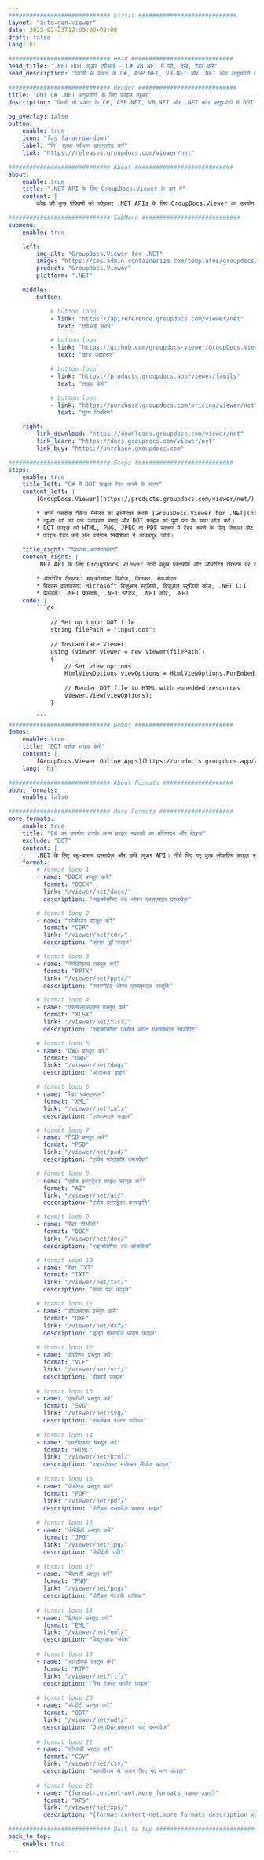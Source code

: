 ```yaml
---
############################# Static ############################
layout: "auto-gen-viewer"
date: 2022-02-23T12:00:00+02:00
draft: false
lang: hi

############################# Head #############################
head_title: ".NET DOT व्यूअर एपीआई - C# VB.NET में पढ़ें, देखें, रेंडर करें"
head_description: "किसी भी प्रकार के C#, ASP.NET, VB.NET और .NET कोर अनुप्रयोगों में DOT को पढ़ने, प्रस्तुत करने और प्रदर्शित करने के लिए .NET दस्तावेज़ व्यूअर API।"

############################# Header ############################
title: "DOT C# .NET अनुप्रयोगों के लिए फ़ाइल व्यूअर" 
description: "किसी भी प्रकार के C#, ASP.NET, VB.NET और .NET कोर अनुप्रयोगों में DOT फ़ाइल को पढ़ने, प्रस्तुत करने और प्रदर्शित करने के लिए .NET दस्तावेज़ व्यूअर API। एचटीएमएल 5, पीडीएफ में या कोड की कुछ पंक्तियों का उपयोग करके एक छवि के रूप में प्रस्तुत की गई फ़ाइलों को सही स्वरूपण और लेआउट के साथ देखें।" 

bg_overlay: false
button:
    enable: true
    icon: "fas fa-arrow-down"
    label: "नि: शुल्क परीक्षण डाउनलोड करें"
    link: "https://releases.groupdocs.com/viewer/net"

############################# About ############################
about:
    enable: true
    title: ".NET API के लिए GroupDocs.Viewer के बारे में" 
    content: |
        कोड की कुछ पंक्तियों को जोड़कर .NET APIs के लिए GroupDocs.Viewer का उपयोग करके अपने .NET अनुप्रयोगों में 190+ लोकप्रिय दस्तावेज़ स्वरूपों को देखना प्रारंभ करें। डेवलपर्स HTML5, छवि या पीडीएफ मोड में आसानी से पीडीएफ, वर्ड प्रोसेसिंग, एक्सेल स्प्रेडशीट, प्रेजेंटेशन, विसिओ, प्रोजेक्ट, आउटलुक और कई अन्य लोकप्रिय दस्तावेज़ प्रारूप प्रदर्शित कर सकते हैं। दस्तावेज़ रेंडरिंग तेज़ है, मूल स्रोत फ़ाइल के समान है, और इसके लिए अतिरिक्त सॉफ़्टवेयर या किसी अन्य बाहरी लाइब्रेरी को स्थापित करने की आवश्यकता नहीं है।

############################# SubMenu ############################
submenu:
    enable: true

    left:
        img_alt: "GroupDocs.Viewer for .NET"
        image: "https://cms.admin.containerize.com/templates/groupdocs/images/product-logos/90x90-noborder/groupdocs-viewer-net.png"
        product: "GroupDocs.Viewer"
        platform: ".NET"

    middle:
        button:

            # button loop
            - link: "https://apireference.groupdocs.com/viewer/net"
              text: "एपीआई संदर्भ"

            # button loop
            - link: "https://github.com/groupdocs-viewer/GroupDocs.Viewer-for-.NET"
              text: "कोड उदाहरण"

            # button loop
            - link: "https://products.groupdocs.app/viewer/family"
              text: "लाइव डेमो"

            # button loop
            - link: "https://purchase.groupdocs.com/pricing/viewer/net"
              text: "मूल्य निर्धारण"

    right:
        link_download: "https://downloads.groupdocs.com/viewer/net"
        link_learn: "https://docs.groupdocs.com/viewer/net"
        link_buy: "https://purchase.groupdocs.com"

############################# Steps ############################
steps:
    enable: true
    title_left: "C# में DOT फ़ाइल रेंडर करने के चरण" 
    content_left: |
        [GroupDocs.Viewer](https://products.groupdocs.com/viewer/net/) से आप कुछ चरणों में DOT को HTML, JPEG, PNG या PDF में रेंडर कर सकते हैं।

        * अपने पसंदीदा पैकेज मैनेजर का इस्तेमाल करके [GroupDocs.Viewer for .NET](https://www.nuget.org/packages/groupdocs.viewer) इंस्टॉल करें। 
        * व्यूअर वर्ग का एक उदाहरण बनाएं और DOT फ़ाइल को पूर्ण पथ के साथ लोड करें। 
        * DOT फ़ाइल को HTML, PNG, JPEG या PDF स्वरूप में रेंडर करने के लिए विकल्प सेट करें। 
        * फ़ाइल रेंडर करें और वर्तमान निर्देशिका में आउटपुट जांचें। 
        
    title_right: "सिस्टम आवश्यकताएं" 
    content_right: |
        .NET API के लिए GroupDocs.Viewer सभी प्रमुख प्लेटफॉर्म और ऑपरेटिंग सिस्टम पर समर्थित हैं। नीचे दिए गए कोड को निष्पादित करने से पहले, कृपया सुनिश्चित करें कि आपके सिस्टम पर निम्नलिखित पूर्वापेक्षाएँ स्थापित हैं।

        * ऑपरेटिंग सिस्टम: माइक्रोसॉफ्ट विंडोज, लिनक्स, मैकओएस 
        * विकास वातावरण: Microsoft विज़ुअल स्टूडियो, विज़ुअल स्टूडियो कोड, .NET CLI 
        * फ्रेमवर्क: .NET फ्रेमवर्क, .NET स्टैंडर्ड, .NET कोर, .NET 
    code: |
        ```cs
                        
            // Set up input DOT file
            string filePath = "input.dot";
        
            // Instantiate Viewer
            using (Viewer viewer = new Viewer(filePath))
            {
            	// Set view options 
            	HtmlViewOptions viewOptions = HtmlViewOptions.ForEmbeddedResources();
                    
            	// Render DOT file to HTML with embedded resources
            	viewer.View(viewOptions);
            }
             
        ```
############################# Demos ############################
demos:
    enable: true
    title: "DOT दर्शक लाइव डेमो"
    content: |
        [GroupDocs.Viewer Online Apps](https://products.groupdocs.app/viewer/dot) वेबसाइट पर जाकर अभी DOT फ़ाइल देखें।
    lang: "hi"

############################# About Formats ####################
about_formats:
    enable: false

############################# More Formats #####################
more_formats:
    enable: true
    title: "C# का उपयोग करके अन्य फ़ाइल स्वरूपों का प्रतिपादन और देखना"
    exclude: "DOT"
    content: |
        .NET के लिए बहु-प्रारूप दस्तावेज़ और छवि व्यूअर API। नीचे दिए गए कुछ लोकप्रिय फ़ाइल स्वरूपों को बिना किसी बाहरी दर्शकों के देखें।
    format: 
        # format loop 1
        - name: "DOCX प्रस्तुत करें"
          format: "DOCX"
          link: "/viewer/net/docx/"
          description: "माइक्रोसॉफ्ट वर्ड ओपन एक्सएमएल दस्तावेज़" 

        # format loop 2
        - name: "सीडीआर प्रस्तुत करें" 
          format: "CDR"
          link: "/viewer/net/cdr/"
          description: "कोरल ड्रॉ फ़ाइल" 

        # format loop 3
        - name: "पीपीटीएक्स प्रस्तुत करें"
          format: "PPTX"
          link: "/viewer/net/pptx/"
          description: "पावरपॉइंट ओपन एक्सएमएल प्रस्तुति" 

        # format loop 4
        - name: "एक्सएलएसएक्स प्रस्तुत करें"
          format: "XLSX"
          link: "/viewer/net/xlsx/"
          description: "माइक्रोसॉफ्ट एक्सेल ओपन एक्सएमएल स्प्रेडशीट" 

        # format loop 5
        - name: "DWG प्रस्तुत करें"
          format: "DWG"
          link: "/viewer/net/dwg/"
          description: "ऑटोकैड ड्राइंग"

        # format loop 6
        - name: "रेंडर एक्सएमएल"
          format: "XML"
          link: "/viewer/net/xml/"
          description: "एक्सएमएल फ़ाइल"

        # format loop 7
        - name: "PSD प्रस्तुत करें"
          format: "PSD"
          link: "/viewer/net/psd/"
          description: "एडोब फोटोशॉप दस्तावेज़"

        # format loop 8
        - name: "एडोब इलस्ट्रेटर फ़ाइल प्रस्तुत करें"
          format: "AI"
          link: "/viewer/net/ai/"
          description: "एडोब इलस्ट्रेटर कलाकृति"

        # format loop 9
        - name: "रेंडर डीओसी"
          format: "DOC"
          link: "/viewer/net/doc/"
          description: "माइक्रोसॉफ्ट वर्ड दस्तावेज़" 

        # format loop 10
        - name: "रेंडर TXT" 
          format: "TXT"
          link: "/viewer/net/txt/"
          description: "सादा पाठ फ़ाइल" 

        # format loop 11
        - name: "डीएक्सएफ प्रस्तुत करें" 
          format: "DXF"
          link: "/viewer/net/dxf/"
          description: "ड्राइंग एक्सचेंज प्रारूप फ़ाइल"  
          
        # format loop 12
        - name: "वीसीएफ प्रस्तुत करें"
          format: "VCF"
          link: "/viewer/net/vcf/"
          description: "वीकार्ड फ़ाइल"  
              
        # format loop 13
        - name: "एसवीजी प्रस्तुत करें"
          format: "SVG"
          link: "/viewer/net/svg/"
          description: "स्केलेबल वेक्टर ग्राफिक" 
          
        # format loop 14
        - name: "एचटीएमएल प्रस्तुत करें"
          format: "HTML"
          link: "/viewer/net/html/"
          description: "हाइपरटेक्स्ट मार्कअप लैंग्वेज फ़ाइल" 
          
        # format loop 15
        - name: "पीडीएफ प्रस्तुत करें"
          format: "PDF"
          link: "/viewer/net/pdf/"
          description: "पोर्टेबल दस्तावेज़ स्वरूप फ़ाइल"
          
        # format loop 16
        - name: "जेपीईजी प्रस्तुत करें"
          format: "JPG"
          link: "/viewer/net/jpg/"
          description: "जेपीईजी छवि"
          
        # format loop 17
        - name: "पीएनजी प्रस्तुत करें"
          format: "PNG"
          link: "/viewer/net/png/"
          description: "पोर्टेबल नेटवर्क ग्राफिक" 
          
        # format loop 18
        - name: "ईएमएल प्रस्तुत करें"
          format: "EML"
          link: "/viewer/net/eml/"
          description: "विद्युतडाक संदेश" 
          
        # format loop 19
        - name: "आरटीएफ प्रस्तुत करें"
          format: "RTF"
          link: "/viewer/net/rtf/"
          description: "रिच टेक्स्ट फ़ॉर्मेट फ़ाइल" 
          
        # format loop 20
        - name: "ओडीटी प्रस्तुत करें"
          format: "ODT"
          link: "/viewer/net/odt/"
          description: "OpenDocument पाठ दस्तावेज़" 
          
        # format loop 21
        - name: "सीएसवी प्रस्तुत करें"
          format: "CSV"
          link: "/viewer/net/csv/"
          description: "अल्पविराम से अलग किए गए मान फ़ाइल" 
          
        # format loop 21
        - name: "{format-content-net.more_formats_name_xps}"
          format: "XPS"
          link: "/viewer/net/xps/"
          description: "{format-content-net.more_formats_description_xps}" 

############################# Back to top ###############################
back_to_top:
    enable: true
---
```

